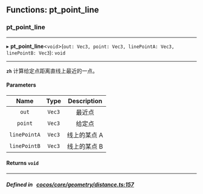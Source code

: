 ## Functions: pt_point_line

### pt_point_line


___
▸ **pt_point_line**<`void`\>(`out: Vec3, point: Vec3, linePointA: Vec3, linePointB: Vec3`): `void`
___


**`zh`** 
计算给定点距离直线上最近的一点。



#### Parameters

| Name | Type | Description |
| :------: | :------: | :------: |
| `out` | `Vec3` | 最近点  |
| `point` | `Vec3` | 给定点  |
| `linePointA` | `Vec3` | 线上的某点 A  |
| `linePointB` | `Vec3` | 线上的某点 B  |

#### Returns `void` 
___


##### Defined in &nbsp;   [cocos/core/geometry/distance.ts:157](https://github.com/cocos-creator/engine/blob/c7bf6b8a9/cocos/core/geometry/distance.ts#L157)&nbsp;
